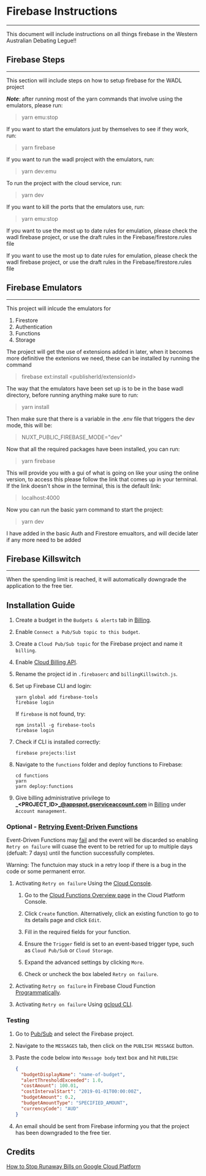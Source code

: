 # Firebase Instructions

---

This document will include instructions on all things firebase in the Western Australian Debating Legue!!

## Firebase Steps

---

This section will include steps on how to setup firebase for the WADL project

<em>**Note**</em>: after running most of the yarn commands that involve using the emulators, please run:

> yarn emu:stop

If you want to start the emulators just by themselves to see if they work, run:

> yarn firebase

If you want to run the wadl project with the emulators, run:

> yarn dev:emu

To run the project with the cloud service, run:

> yarn dev

If you want to kill the ports that the emulators use, run:

> yarn emu:stop

If you want to use the most up to date rules for emulation, please check the wadl firebase project, or use the draft rules in the Firebase/firestore.rules file

If you want to use the most up to date rules for emulation, please check the wadl firebase project, or use the draft rules in the Firebase/firestore.rules file

## Firebase Emulators

---

This project will inlcude the emulators for

1. Firestore
2. Authentication
3. Functions
4. Storage

The project will get the use of extensions added in later, when it becomes more
definitive the extenions we need, these can be installed by running the command

> firebase ext:install <publisherId/extensionId>

The way that the emulators have been set up is to be in the base wadl directory, before running anything make sure to run:

> yarn install

Then make sure that there is a variable in the .env file that triggers the dev mode, this will be:

> NUXT_PUBLIC_FIREBASE_MODE="dev"

Now that all the required packages have been installed, you can run:

> yarn firebase

This will provide you with a gui of what is going on like your using the online version, to access this please follow the link that comes up in your terminal. If the link doesn't show in the terminal, this is the default link:

> localhost:4000

Now you can run the basic yarn command to start the project:

> yarn dev

I have added in the basic Auth and Firestore emualtors, and will decide later if any more need to be added

## Firebase Killswitch

---

When the spending limit is reached, it will automatically downgrade the application to the free tier.

## Installation Guide

1. Create a budget in the `Budgets & alerts` tab in [Billing](https://console.cloud.google.com/billing).

1. Enable `Connect a Pub/Sub topic to this budget`.

1. Create a `Cloud Pub/Sub topic` for the Firebase project and name it `billing`.

1. Enable [Cloud Billing API](https://console.developers.google.com/apis/api/cloudbilling.googleapis.com).

1. Rename the project id in `.firebaserc` and `billingKillswitch.js`.

1. Set up Firebase CLI and login:

   ```console
   yarn global add firebase-tools
   firebase login
   ```

   If `firebase` is not found, try:

   ```console
   npm install -g firebase-tools
   firebase login
   ```

1. Check if CLI is installed correctly:

   ```console
   firebase projects:list
   ```

1. Navigate to the `functions` folder and deploy functions to Firebase:

   ```console
   cd functions
   yarn
   yarn deploy:functions
   ```

1. Give billing administrative privilege to **_<PROJECT_ID>_@appspot.gserviceaccount.com** in [Billing](https://console.cloud.google.com/billing) under `Account management`.

### Optional - [Retrying Event-Driven Functions](https://cloud.google.com/functions/docs/bestpractices/retries)

Event-Driven Functions may [fail](https://cloud.google.com/functions/docs/bestpractices/retries#why_event-driven_functions_fail_to_complete) and the event will be discarded so enabling `Retry on failure` will cuase the event to be retried for up to multiple days (defualt: 7 days) until the function successfully completes.

Warning: The functuion may stuck in a retry loop if there is a bug in the code or some permanent error.

1. Activating `Retry on failure` Using the [Cloud Console](https://cloud.google.com/functions/docs/bestpractices/retries#using_the).

   1. Go to the [Cloud Functions Overview page](https://console.cloud.google.com/functions/list) in the Cloud Platform Console.

   1. Click `Create` function. Alternatively, click an existing function to go to its details page and click `Edit`.

   1. Fill in the required fields for your function.

   1. Ensure the `Trigger` field is set to an event-based trigger type, such as `Cloud Pub/Sub` or `Cloud Storage`.

   1. Expand the advanced settings by clicking `More`.

   1. Check or uncheck the box labeled `Retry on failure`.

1. Activating `Retry on failure` in Firebase Cloud Function [Programmatically](https://stackoverflow.com/questions/55606808/activate-retry-in-firebase-cloud-function-programmatically).

1. Activating `Retry on failure` Using [gcloud CLI](https://dev.to/danielsc/firebase-function-retries-with-pubsub-3jf9).

### Testing

1. Go to [Pub/Sub](https://console.cloud.google.com/cloudpubsub/topic/detail) and select the Firebase project.

1. Navigate to the `MESSAGES` tab, then click on the `PUBLISH MESSAGE` button.

1. Paste the code below into `Message body` text box and hit `PUBLISH`:

   ```json
   {
     "budgetDisplayName": "name-of-budget",
     "alertThresholdExceeded": 1.0,
     "costAmount": 100.01,
     "costIntervalStart": "2019-01-01T00:00:00Z",
     "budgetAmount": 0.2,
     "budgetAmountType": "SPECIFIED_AMOUNT",
     "currencyCode": "AUD"
   }
   ```

1. An email should be sent from Firebase informing you that the project has been downgraded to the free tier.

## Credits

[How to Stop Runaway Bills on Google Cloud Platform](https://www.youtube.com/watch?v=KiTg8RPpGG4)
